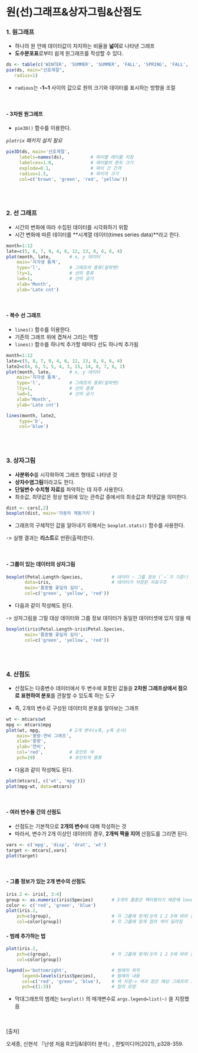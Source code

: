 # 원(선)그래프&상자그림&산점도

### 1. 원그래프

- 하나의 원 안에 데이터값이 차지하는 비율을 **넓이**로 나타낸 그래프
- **도수분포표**로부터 쉽게 원그래프를 작성할 수 있다.

~~~R
ds <- table(c('WINTER', 'SUMMER', 'SUMMER', 'FALL', 'SPRING', 'FALL', 'FALL'))
pie(ds, main="선호계절",
   radius=1)
~~~

- `radious`는 **-1~1** 사이의 값으로 원의 크기와 데이터를 표시하는 방향을 조절

<br/>

#### - 3차원 원그래프

- `pie3D()` 함수를 이용한다. 

*`plotrix` 패키지 설치 필요*

~~~R
pie3D(ds, main='선호계절',
     labels=names(ds),			# 파이별 레이블 지정
     labelcex=1.0,				# 레이블의 폰트 크기
     explode=0.1,				# 파이 간 간격
     radius=1.5,				# 파이의 크기
     col=c('brown', 'green', 'red', 'yellow'))
~~~

<br/>

<br/>

### 2. 선 그래프

- 시간의 변화에 따라 수집된 데이터를 시각화하기 위함
- 시간 변화에 따른 데이터를 **시계열 데이터(times series data)**라고 한다.

~~~R
month=1:12
late=c(5, 8, 7, 9, 4, 6, 12, 13, 8, 6, 6, 4)
plot(month, late,		# x, y 데이터
    main='지각생 통계',
    type='l',			# 그래프의 종류(알파벳)
    lty=1,				# 선의 종류
    lwd=1,				# 선의 굵기
    xlab='Month',
    ylab='Late cnt')
~~~

<br/>

#### - 복수 선 그래프

- `lines()` 함수를 이용한다.
- 기존의 그래프 위에 겹쳐서 그리는 역할
- `lines()` 함수를 하나씩 추가할 때마다 선도 하나씩 추가됨 

~~~R
month=1:12
late=c(5, 8, 7, 9, 4, 6, 12, 13, 8, 6, 6, 4)
late2=c(4, 6, 5, 5, 4, 3, 15, 14, 8, 7, 6, 2)
plot(month, late,		# x, y 데이터
    main='지각생 통계',
    type='l',			# 그래프의 종류(알파벳)
    lty=1,				# 선의 종류
    lwd=1,				# 선의 굵기
    xlab='Month',
    ylab='Late cnt')

lines(month, late2,
     type='b',
     col='blue')
~~~

<br/>
<br/>

### 3. 상자그림

- **사분위수**를 시각화하여 그래프 형태로 나타낸 것
- **상자수염그림**이라고도 한다.
- **단일변수 수치형 자료**를 파악하는 데 자주 사용한다.
- 최솟값, 최댓값은 정상 범위에 있는 관측값 중에서의 최솟값과 최댓값을 의미한다.

~~~R
dist <- cars[,2]
boxplot(dist, main='자동차 제동거리')
~~~

- 그래프의 구체적인 값을 알아내기 위해서는 `boxplot.stats()` 함수를 사용한다.

-> 실행 결과는 **리스트**로 반환(출력)한다.

<br/>

#### - 그룹이 있는 데이터의 상자그림

~~~R
boxplot(Petal.Length~Species,			# 데이터 ~ 그룹 정보 (`~`가 기준!)
       data=iris,						# 데이터가 저장된 자료구조
       main='품종별 꽃잎의 길이',
       col=c('green', 'yellow', 'red'))
~~~

- 다음과 같이 작성해도 된다.

-> 상자그림을 그릴 대상 데이터와 그룹 정보 데이터가 동일한 데이터셋에 있지 않을 때

~~~R
boxplot(iris$Petal.Length~iris$Petal.Species,
       main='품종별 꽃잎의 길이',
       col=c('green', 'yellow', 'red'))
~~~

<br/>
<br/>

### 4. 산점도

- 산점도는 다중변수 데이터에서 두 변수에 포함된 값들을 **2차원 그래프상에서 점으로 표현하여 분포**를 관찰할 수 있도록 하는 도구

- 즉, 2개의 변수로 구성된 데이터의 분포를 알아보는 그래프

~~~R
wt <- mtcars$wt
mpg <- mtcars$mpg
plot(wt, mpg,			# 2개 변수(x축, y축 순서)
    main='중량-연비 그래프',
    xlab='중량',
    ylab='연비',
    col='red',			# 포인트 색
    pch=19)				# 포인트의 종류
~~~

- 다음과 같이 작성해도 된다.

~~~R
plot(mtcars[, c('wt', 'mpg')])
plot(mpg~wt, data=mtcars)
~~~

<br/>

#### - 여러 변수들 간의 산점도

- 산점도는 기본적으로 **2개의 변수**에 대해 작성하는 것
- 따라서, 변수가 2개 이상인 데이터의 경우, **2개씩 짝을 지어** 산점도를 그리면 된다.

~~~R
vars <- c('mpg', 'disp', 'drat', 'wt')
target <- mtcars[,vars]
plot(target)
~~~

<br/>

#### - 그룹 정보가 있는 2개 변수의 산점도

~~~R
iris.2 <- iris[, 3:4]
group <- as.numeric(iris$Species)		# 3개의 품종은 팩터형이기 때문에 levels()의 순서에 따라 1, 2, 3으로 변환됨
color <- c('red', 'green', 'blue')
plot(iris.2,
    pch=c(group),						# 각 그룹에 맞게(숫자 1 2 3에 따라 점의 모양이 달라짐
    col=color[group])					# 각 그룹에 맞게 점의 색이 달라짐
~~~

#### - 범례 추가하는 법

~~~R
plot(iris.2,
    pch=c(group),						# 각 그룹에 맞게(숫자 1 2 3에 따라 점의 모양이 달라짐
    col=color[group])

legend(x='bottomright',					# 범례의 위치
      legend=levels(iris$Species),		# 범례의 내용
      col=c('red', 'green', 'blue'),	# 색 지정-> 색과 점은 해당 그래프의 그룹과 똑같이 지정해줘야한다.
      pch=c(1:3))						# 점의 모양
~~~

- 막대그래프의 범례는 `barplot()` 의 매개변수로 `args.legend=list(~)` 을 지정했음

<br/>
<br/>
[출처]<br/>

오세종, 신현석 『난생 처음 R코딩&데이터 분석』, 한빛미디어(2021), p328-359.

